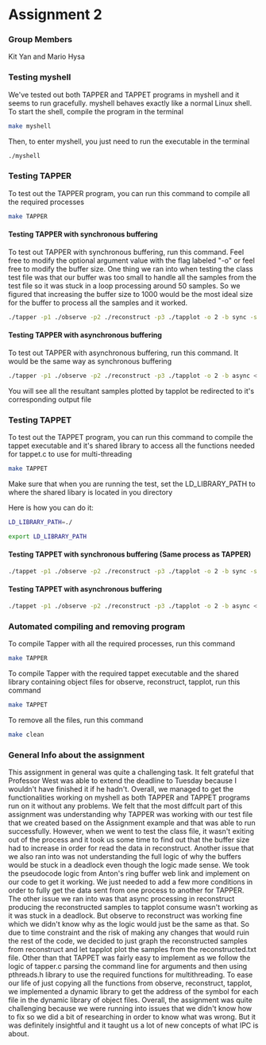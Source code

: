 # Assignment 2

### Group Members
Kit Yan and Mario Hysa

### Testing myshell
We've tested out both TAPPER and TAPPET programs in myshell and it seems to run gracefully. myshell behaves exactly like a normal Linux shell. To start the shell, compile the program in the terminal 
```bash
make myshell
```
Then, to enter myshell, you just need to run the executable in the terminal
```bash
./myshell
```
### Testing TAPPER
To test out the TAPPER program, you can run this command to compile all the required processes
```bash
make TAPPER
```
#### Testing TAPPER with synchronous buffering 
To test out TAPPER with synchronous buffering, run this command. Feel free to modify the optional argument value with the flag labeled "-o" or feel free to modify the buffer size. One thing we ran into when testing the class test file was that our buffer was too small to handle all the samples from the test file so it was stuck in a loop processing around 50 samples. So we figured that increasing the buffer size to 1000 would be the most ideal size for the buffer to process all the samples and it worked.
```bash
./tapper -p1 ./observe -p2 ./reconstruct -p3 ./tapplot -o 2 -b sync -s 1000 < cs410-test-file > ipc-sync-cs410-test-file
```
#### Testing TAPPER with asynchronous buffering 
To test out TAPPER with asynchronous buffering, run this command. It would be the same way as synchronous buffering
```bash
./tapper -p1 ./observe -p2 ./reconstruct -p3 ./tapplot -o 2 -b async < cs410-test-file > ipc-async-cs410-test-file
```
You will see all the resultant samples plotted by tapplot be redirected to it's corresponding output file

### Testing TAPPET
To test out the TAPPET program, you can run this command to compile the tappet executable and it's shared library
to access all the functions needed for tappet.c to use for multi-threading

```bash
make TAPPET
```
Make sure that when you are running the test, set the LD_LIBRARY_PATH to where the shared libary is located in you directory

Here is how you can do it:
```bash
LD_LIBRARY_PATH=./
```
```bash
export LD_LIBRARY_PATH
```

#### Testing TAPPET with synchronous buffering (Same process as TAPPER)
```bash
./tappet -p1 ./observe -p2 ./reconstruct -p3 ./tapplot -o 2 -b sync -s 1000 < cs410-test-file > thread-sync-cs410-test-file
```
#### Testing TAPPET with asynchronous buffering 

```bash
./tappet -p1 ./observe -p2 ./reconstruct -p3 ./tapplot -o 2 -b async < cs410-test-file > thread-async-cs410-test-file
```
### Automated compiling and removing program
To compile Tapper with all the required processes, run this command
```bash
make TAPPER
```
To compile Tapper with the required tappet executable and the shared library containing object files for observe, reconstruct, tapplot, run this command
```bash
make TAPPET
```
To remove all the files, run this command
```bash
make clean
```
### General Info about the assignment

This assignment in general was quite a challenging task. It felt grateful that Professor West was able to extend the deadline to Tuesday because I wouldn't have finished it if he hadn't. Overall, we managed to get the functionalities working on myshell as both TAPPER and TAPPET programs run on it without any problems. We felt that the most diffcult part of this assignment was understanding why TAPPER was working with our test file that we created based on the Assignment example and that was able to run successfully. However, when we went to test the class file, it wasn't exiting out of the process and it took us some time to find out that the buffer size had to increase in order for read the data in reconstruct. Another issue that we also ran into was not understanding the full logic of why the buffers would be stuck in a deadlock even though the logic made sense. We took the pseudocode logic from Anton's ring buffer web link and implement on our code to get it working. We just needed to add a few more conditions in order to fully get the data sent from one process to another for TAPPER. The other issue we ran into was that async processing in reconstruct producing the reconstructed samples to tapplot consume wasn't working as it was stuck in a deadlock. But observe to reconstruct was working fine which we didn't know why as the logic would just be the same as that. So due to time constraint and the risk of making any changes that would ruin the rest of the code, we decided to just graph the reconstructed samples from reconstruct and let tapplot plot the samples from the reconstructed.txt file. Other than that TAPPET was fairly easy to implement as we follow the logic of tapper.c parsing the command line for arguments and then using pthreads.h library to use the required functions for multithreading. To ease our life of just copying all the functions from observe, reconstruct, tapplot, we implemented a dynamic library to get the address of the symbol for each file in the dynamic library of object files. Overall, the assignment was quite challenging because we were running into issues that we didn't know how to fix so we did a bit of researching in order to know what was wrong. But it was definitely insightful and it taught us a lot of new concepts of what IPC is about.
